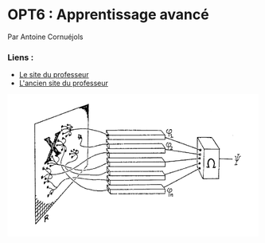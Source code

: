 # OPT6 : Apprentissage avancé

Par Antoine Cornuéjols

### Liens :

- [Le site du professeur](http://www.agroparistech.fr/ufr-info/membres/cornuejols/Teaching/index.html)
- [L'ancien site du professeur](https://www.lri.fr/~antoine/)

![Advanced learning](opt6.png)

